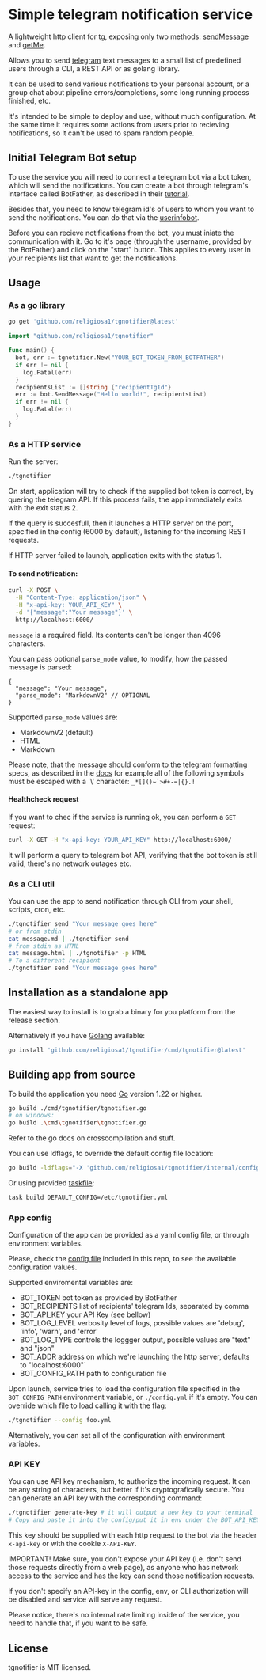 # Simple telegram notification service

A lightweight http client for tg, exposing only two methods: 
[sendMessage](https://core.telegram.org/bots/api#sendmessage) and 
[getMe](https://core.telegram.org/bots/api#getme).

Allows you to send [telegram](https://telegram.org/) text messages to a small 
list of predefined users through a CLI, a REST API or as golang library.

It can be used to send various notifications to your personal account, or 
a group chat about pipeline errors/completions, some long running process 
finished, etc.

It's intended to be simple to deploy and use, without much configuration.
At the same time it requires some actions from users prior to recieving 
notifications, so it can't be used to spam random people.

## Initial Telegram Bot setup

To use the service you will need to connect a telegram bot via a bot token, 
which will send the notifications. You can create a bot through
telegram's interface called BotFather, as described in their 
[tutorial](https://core.telegram.org/bots/tutorial#getting-ready).

Besides that, you need to know telegram id's of users to whom you want to 
send the notifications. You can do that via the [userinfobot](https://t.me/userinfobot).

Before you can recieve notifications from the bot, you must iniate the communication
with it. Go to it's page (through the username, provided by the BotFather) and
click on the "start" button. This applies to every user in your recipients list
that want to get the notifications.

## Usage

### As a go library

```sh
go get 'github.com/religiosa1/tgnotifier@latest'
```

```go
import "github.com/religiosa1/tgnotifier"

func main() {
  bot, err := tgnotifier.New("YOUR_BOT_TOKEN_FROM_BOTFATHER")
  if err != nil {
    log.Fatal(err)
  }
  recipientsList := []string {"recipientTgId"}
  err := bot.SendMessage("Hello world!", recipientsList)
  if err != nil {
    log.Fatal(err)
  }
}
```

### As a HTTP service

Run the server:
```sh
./tgnotifier
```
On start, application will try to check if the supplied bot token is correct, by
quering the telegram API. If this process fails, the app immediately exits with
the exit status 2.

If the query is succesfull, then it launches a HTTP server on the port, specified
in the config (6000 by default), listening for the incoming REST requests.

If HTTP server failed to launch, application exits with the status 1.

#### To send notification:

```sh
curl -X POST \
  -H "Content-Type: application/json" \
  -H "x-api-key: YOUR_API_KEY" \
  -d '{"message":"Your message"}' \
  http://localhost:6000/
```

`message` is a required field. Its contents can't be longer than 4096 characters.

You can pass optional `parse_mode` value, to modify, how the passed message is 
parsed:

```jsonc
{
  "message": "Your message",
  "parse_mode": "MarkdownV2" // OPTIONAL
}
```

Supported `parse_mode` values are:
- MarkdownV2 (default)
- HTML
- Markdown

Please note, that the message should conform to the telegram formatting specs,
as described in the [docs](https://core.telegram.org/bots/api#formatting-options)
for example all of the following symbols must be escaped with a '\\' character: 
```_*[]()~`>#+-=|{}.!```

#### Healthcheck request

If you want to chec if the service is running ok, you can perform a `GET` request:
```sh
curl -X GET -H "x-api-key: YOUR_API_KEY" http://localhost:6000/
```
It will perform a query to telegram bot API, verifying that the bot token is still
valid, there's no network outages etc.

### As a CLI util

You can use the app to send notification through CLI
from your shell, scripts, cron, etc.

```sh
./tgnotifier send "Your message goes here"
# or from stdin
cat message.md | ./tgnotifier send
# from stdin as HTML
cat message.html | ./tgnotifier -p HTML
# To a different recipient
./tgnotifier send "Your message goes here"
```

## Installation as a standalone app
The easiest way to install is to grab a binary for you platform from the
release section. 

Alternatively if you have [Golang](https://go.dev/) available:

```sh
go install 'github.com/religiosa1/tgnotifier/cmd/tgnotifier@latest'
```

## Building app from source

To build the application you need [Go](https://go.dev/) version 1.22 or higher.

```sh
go build ./cmd/tgnotifier/tgnotifier.go 
# on windows:
go build .\cmd\tgnotifier\tgnotifier.go
```

Refer to the go docs on crosscompilation and stuff.

You can use ldflags, to override the default config file location:

```sh
go build -ldflags="-X 'github.com/religiosa1/tgnotifier/internal/config.DefaultConfigPath=/etc/tgnotifier.yml'" ./cmd/tgnotifier/tgnotifier.go
```

Or using provided [taskfile](https://taskfile.dev/):

```sh
task build DEFAULT_CONFIG=/etc/tgnotifier.yml
```


### App config

Configuration of the app can be provided as a yaml config file, or through
environment variables.

Please, check the [config file](./config.yml) included in this repo, to see the
available configuration values.

Supported enviromental variables are:
- BOT_TOKEN bot token as provided by BotFather
- BOT_RECIPIENTS list of recipients' telegram Ids, separated by comma
- BOT_API_KEY your API Key (see bellow)
- BOT_LOG_LEVEL verbosity level of logs, possible values are 'debug', 'info', 'warn', and 'error'
- BOT_LOG_TYPE controls the loggger output, possible values are "text" and "json"
- BOT_ADDR address on which we're launching the http server, defaults to "localhost:6000"`
- BOT_CONFIG_PATH path to configuration file

Upon launch, service tries to load the configuration file specified in the 
`BOT_CONFIG_PATH` environment variable, or `./config.yml` if it's empty. 
You can override which file to load calling it with the flag:

```sh
./tgnotifier --config foo.yml
```

Alternatively, you can set all of the configuration with environment variables.

### API KEY
You can use API key mechanism, to authorize the incoming request. 
It can be any string of characters, but better if it's cryptografically secure.
You can generate an API key with the corresponding command:

```sh
./tgnotifier generate-key # it will output a new key to your terminal
# Copy and paste it into the config/put it in env under the BOT_API_KEY
```

This key should be supplied with each http request to the bot via the header 
`x-api-key` or with the cookie `X-API-KEY`.

IMPORTANT! Make sure, you don't expose your API key (i.e. don't send those requests
directly from a web page), as anyone who has network access to the service and
has the key can send those notification requests.

If you don't specify an API-key in the config, env, or CLI authorization will 
be disabled and service will serve any request.

Please notice, there's no internal rate limiting inside of the service, you 
need to handle that, if you want to be safe.


## License
tgnotifier is MIT licensed.